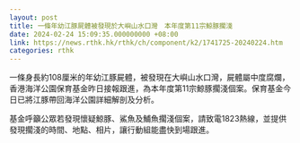 ```yaml
---
layout: post
title: 一條年幼江豚屍體被發現於大嶼山水口灣　本年度第11宗鯨豚擱淺
date: 2024-02-24 15:09:35.000000000 +08:00
link: https://news.rthk.hk/rthk/ch/component/k2/1741725-20240224.htm
categories: rthk
---
```


一條身長約108厘米的年幼江豚屍體，被發現在大嶼山水口灣，屍體屬中度腐爛，香港海洋公園保育基金昨日接報跟進，為本年度第11宗鯨豚擱淺個案。保育基金今日已將江豚帶回海洋公園詳細解剖及分析。

基金呼籲公眾若發現懷疑鯨豚、鯊魚及鯆魚擱淺個案，請致電1823熱線，並提供發現擱淺的時間、地點、相片，讓行動組能盡快到場跟進。
